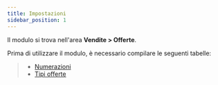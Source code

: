```yaml
---
title: Impostazioni
sidebar_position: 1
---
```


Il modulo si trova nell'area **Vendite > Offerte**.

Prima di utilizzare il modulo, è necessario compilare le seguenti tabelle:
> - [Numerazioni](/docs/configurations/tables/fluentis-numerations)    
> - [Tipi offerte](/docs/configurations/tables/sales/sales-offer-type)